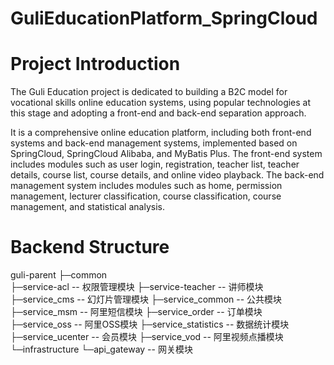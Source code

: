 # GuliEducationPlatform_SpringCloud

# Project Introduction
The Guli Education project is dedicated to building a B2C model for vocational skills online education systems, using popular technologies at this stage and adopting a front-end and back-end separation approach. 

It is a comprehensive online education platform, including both front-end systems and back-end management systems, implemented based on SpringCloud, SpringCloud Alibaba, and MyBatis Plus. The front-end system includes modules such as user login, registration, teacher list, teacher details, course list, course details, and online video playback. The back-end management system includes modules such as home, permission management, lecturer classification, course classification, course management, and statistical analysis.

# Backend Structure
guli-parent
├─common  
├─service-acl -- 权限管理模块
├─service-teacher -- 讲师模块
├─service_cms -- 幻灯片管理模块
├─service_common -- 公共模块
├─service_msm -- 阿里短信模块
├─service_order -- 订单模块
├─service_oss -- 阿里OSS模块
├─service_statistics -- 数据统计模块
├─service_ucenter -- 会员模块
├─service_vod -- 阿里视频点播模块
└─infrastructure 
    └─api_gateway -- 网关模块
